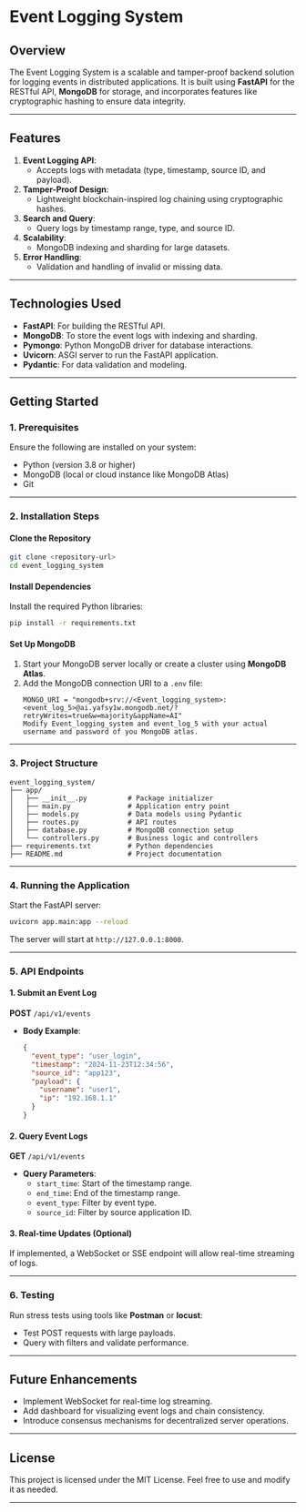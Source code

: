 
# Event Logging System

## **Overview**
The Event Logging System is a scalable and tamper-proof backend solution for logging events in distributed applications. It is built using **FastAPI** for the RESTful API, **MongoDB** for storage, and incorporates features like cryptographic hashing to ensure data integrity.

---

## **Features**
1. **Event Logging API**: 
   - Accepts logs with metadata (type, timestamp, source ID, and payload).
2. **Tamper-Proof Design**:
   - Lightweight blockchain-inspired log chaining using cryptographic hashes.
3. **Search and Query**:
   - Query logs by timestamp range, type, and source ID.
4. **Scalability**:
   - MongoDB indexing and sharding for large datasets.
5. **Error Handling**:
   - Validation and handling of invalid or missing data.

---

## **Technologies Used**
- **FastAPI**: For building the RESTful API.
- **MongoDB**: To store the event logs with indexing and sharding.
- **Pymongo**: Python MongoDB driver for database interactions.
- **Uvicorn**: ASGI server to run the FastAPI application.
- **Pydantic**: For data validation and modeling.

---

## **Getting Started**

### **1. Prerequisites**
Ensure the following are installed on your system:
- Python (version 3.8 or higher)
- MongoDB (local or cloud instance like MongoDB Atlas)
- Git

---

### **2. Installation Steps**

#### Clone the Repository
```bash
git clone <repository-url>
cd event_logging_system
```

#### Install Dependencies
Install the required Python libraries:
```bash
pip install -r requirements.txt
```

#### Set Up MongoDB
1. Start your MongoDB server locally or create a cluster using **MongoDB Atlas**.
2. Add the MongoDB connection URI to a `.env` file:
   ```plaintext
   MONGO_URI = "mongodb+srv://<Event_logging_system>:<event_log_5>@ai.yafsy1w.mongodb.net/?retryWrites=true&w=majority&appName=AI"
   Modify Event_logging_system and event_log_5 with your actual username and password of you MongoDB atlas.
---

### **3. Project Structure**
```
event_logging_system/
├── app/
│   ├── __init__.py          # Package initializer
│   ├── main.py              # Application entry point
│   ├── models.py            # Data models using Pydantic
│   ├── routes.py            # API routes
│   ├── database.py          # MongoDB connection setup
│   └── controllers.py       # Business logic and controllers
├── requirements.txt         # Python dependencies
├── README.md                # Project documentation
```

---

### **4. Running the Application**
Start the FastAPI server:
```bash
uvicorn app.main:app --reload
```

The server will start at `http://127.0.0.1:8000`.

---

### **5. API Endpoints**

#### **1. Submit an Event Log**
**POST** `/api/v1/events`
- **Body Example**:
  ```json
  {
    "event_type": "user_login",
    "timestamp": "2024-11-23T12:34:56",
    "source_id": "app123",
    "payload": {
      "username": "user1",
      "ip": "192.168.1.1"
    }
  }
  ```

#### **2. Query Event Logs**
**GET** `/api/v1/events`
- **Query Parameters**:
  - `start_time`: Start of the timestamp range.
  - `end_time`: End of the timestamp range.
  - `event_type`: Filter by event type.
  - `source_id`: Filter by source application ID.

#### **3. Real-time Updates (Optional)**
If implemented, a WebSocket or SSE endpoint will allow real-time streaming of logs.

---

### **6. Testing**
Run stress tests using tools like **Postman** or **locust**:
- Test POST requests with large payloads.
- Query with filters and validate performance.

---

## **Future Enhancements**
- Implement WebSocket for real-time log streaming.
- Add dashboard for visualizing event logs and chain consistency.
- Introduce consensus mechanisms for decentralized server operations.

---

## **License**
This project is licensed under the MIT License. Feel free to use and modify it as needed.

---
